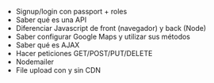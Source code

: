 - Signup/login con passport + roles
- Saber qué es una API
- Diferenciar Javascript de front (navegador) y back (Node)
- Saber configurar Google Maps y utilizar sus métodos
- Saber qué es AJAX
- Hacer peticiones GET/POST/PUT/DELETE
- Nodemailer
- File upload con y sin CDN
